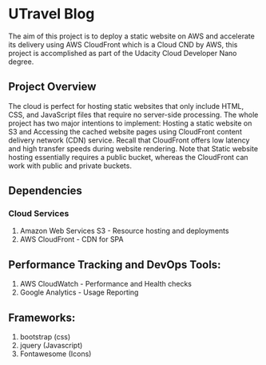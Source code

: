 # UTravel Blog
The aim of this project is to deploy a static website on AWS and accelerate its delivery using AWS CloudFront which is a  Cloud CND by AWS, this project is accomplished as part of the Udacity Cloud Developer Nano degree. 

## Project Overview
The cloud is perfect for hosting static websites that only include HTML, CSS, and JavaScript files that require no server-side processing. The whole project has two major intentions to implement:
Hosting a static website on S3 and Accessing the cached website pages using CloudFront content delivery network (CDN) service. Recall that CloudFront offers low latency and high transfer speeds during website rendering.
Note that Static website hosting essentially requires a public bucket, whereas the CloudFront can work with public and private buckets.

## Dependencies
### Cloud Services
1. Amazon Web Services S3 - Resource hosting and deployments
2. AWS CloudFront - CDN for SPA

## Performance Tracking and DevOps Tools:
1. AWS CloudWatch - Performance and Health checks
2. Google Analytics - Usage Reporting

## Frameworks:
1. bootstrap (css) 
2. jquery (Javascript) 
3. Fontawesome (Icons)

